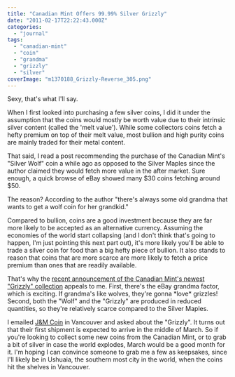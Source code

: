 ```yaml
---
title: "Canadian Mint Offers 99.99% Silver Grizzly"
date: "2011-02-17T22:22:43.000Z"
categories: 
  - "journal"
tags: 
  - "canadian-mint"
  - "coin"
  - "grandma"
  - "grizzly"
  - "silver"
coverImage: "m1370188_Grizzly-Reverse_305.png"
---
```


Sexy, that's what I'll say.

When I first looked into purchasing a few silver coins, I did it under the assumption that the coins would mostly be worth value due to their intrinsic silver content (called the 'melt value'). While some collectors coins fetch a hefty premium on top of their melt value, most bullion and high purity coins are mainly traded for their metal content.

That said, I read a post recommending the purchase of the Canadian Mint's "Silver Wolf" coin a while ago as opposed to the Silver Maples since the author claimed they would fetch more value in the after market. Sure enough, a quick browse of eBay showed many $30 coins fetching around $50.

The reason? According to the author "there's always some old grandma that wants to get a wolf coin for her grandkid."

Compared to bullion, coins are a good investment because they are far more likely to be accepted as an alternative currency. Assuming the economies of the world start collapsing (and I don't think that's going to happen, I'm just pointing this next part out), it's more likely you'll be able to trade a silver coin for food than a big hefty piece of bullion. It also stands to reason that coins that are more scarce are more likely to fetch a price premium than ones that are readily available.

That's why the [recent announcement of the Canadian Mint's newest "Grizzly" collection](http://www.mint.ca/store/news/royal-canadian-mint-continues-wildly-popular-silver-bullion-series-with-grizzly-theme-on-new-9999-pure-silver-coin-11100008?cat=News+releases&nId=700002&parentnId=600004&nodeGroup=About+the+Mint) appeals to me. First, there's the eBay grandma factor, which is exciting. If grandma's like wolves, they're gonna \*love\* grizzles! Second, both the "Wolf" and the "Grizzly" are produced in reduced quantities, so they're relatively scarce compared to the Silver Maples.

I emailed [J&M Coin](http://bullioncoinsandbars.com/) in Vancouver and asked about the "Grizzly". It turns out that their first shipment is expected to arrive in the middle of March. So if you're looking to collect some new coins from the Canadian Mint, or to grab a bit of silver in case the world explodes, March would be a good month for it. I'm hoping I can convince someone to grab me a few as keepsakes, since I'll likely be in Ushuaia, the southern most city in the world, when the coins hit the shelves in Vancouver.
